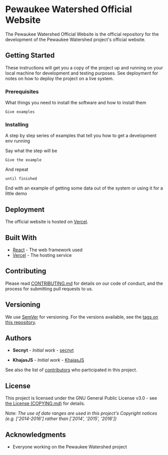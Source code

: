 # Pewaukee Watershed Official Website

The Pewaukee Watershed Official Website is the official repository for the development of the Pewaukee Watershed project's official website.

## Getting Started

These instructions will get you a copy of the project up and running on your local machine for development and testing purposes. See deployment for notes on how to deploy the project on a live system.

### Prerequisites

What things you need to install the software and how to install them

```
Give examples
```

### Installing

A step by step series of examples that tell you how to get a development env running

Say what the step will be

```
Give the example
```

And repeat

```
until finished
```

End with an example of getting some data out of the system or using it for a little demo

## Deployment

The official website is hosted on [Vercel](https://vercel.com/).

## Built With

* [React](https://reactjs.org/) - The web framework used
* [Vercel](https://vercel.com/) - The hosting service

## Contributing

Please read [CONTRIBUTING.md](https://github.com/Pewaukee-Watershed/website/blob/main/CONTRIBUTING.md) for details on our code of conduct, and the process for submitting pull requests to us.

## Versioning

We use [SemVer](http://semver.org/) for versioning. For the versions available, see the [tags on this repository](https://github.com/Pewaukee-Watershed/website/tags). 

## Authors

* **Secnyt** - *Initial work* - [secnyt](https://github.com/secnyt)

* **KhajasJS** - *Initial work* - [KhajasJS](https://github.com/KhajasJS)

See also the list of [contributors](https://github.com/Pewaukee-Watershed/website/graphs/contributors) who participated in this project.

## License

This project is licensed under the GNU General Public License v3.0 - see [the License (COPYING.md)](https://github.com/Pewaukee-Watershed/website/blob/main/COPYING.md) for details.

Note: *The use of date ranges are used in this project's Copyright notices (e.g. ['2014-2016'] rather than ['2014', '2015', '2016'])*

## Acknowledgments

* Everyone working on the Pewaukee Watershed project
